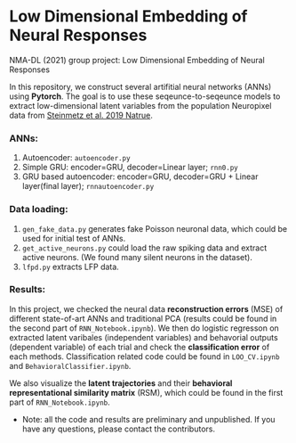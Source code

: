 # Low Dimensional Embedding of Neural Responses
NMA-DL (2021) group project: Low Dimensional Embedding of Neural Responses

In this repository, we construct several artifitial neural networks (ANNs) using **Pytorch**. The goal is to use these seqeunce-to-seqeunce models to extract low-dimensional latent variables from the population Neuropixel data from [Steinmetz et al. 2019 Natrue](https://www.nature.com/articles/s41586-019-1787-x).

### ANNs:
1. Autoencoder: `autoencoder.py`
2. Simple GRU: encoder=GRU, decoder=Linear layer; `rnn0.py`
3. GRU based autoencoder: encoder=GRU, decoder=GRU + Linear layer(final layer); `rnnautoencoder.py`

### Data loading:
1. `gen_fake_data.py` generates fake Poisson neuronal data, which could be used for initial test of ANNs.
2. `get_active_neurons.py` could load the raw spiking data and extract active neurons. (We found many silent neurons in the dataset).
3. `lfpd.py` extracts LFP data.


### Results:
In this project, we checked the neural data **reconstruction errors** (MSE) of different state-of-art ANNs and traditional PCA (results could be found in the second part of `RNN_Notebook.ipynb`). We then do logistic regresson on extracted latent varibales (independent variables) and behavorial outputs (dependent variable) of each trial and check the **classification error** of each methods. Classification related code could be found in `LOO_CV.ipynb` and `BehavioralClassifier.ipynb`.

We also visualize the **latent trajectories** and their **behavioral representational similarity matrix** (RSM), which could be found in the first part of `RNN_Notebook.ipynb`.

* Note: all the code and results are preliminary and unpublished. If you have any questions, please contact the contributors. 



